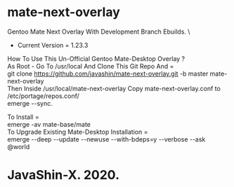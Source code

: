# mate-next-overlay
Gentoo Mate Next Overlay With Development Branch Ebuilds. \

- Current Version = 1.23.3 

How To Use This Un-Official Gentoo Mate-Desktop Overlay ? \
As Root - Go To /usr/local And Clone This Git Repo And = \
git clone https://github.com/javashin/mate-next-overlay.git -b master mate-next-overlay \
Then Inside /usr/local/mate-next-overlay Copy mate-next-overlay.conf to /etc/portage/repos.conf/ \
emerge --sync. 

To Install = \
emerge -av mate-base/mate \
To Upgrade Existing Mate-Desktop Installation = \
emerge --deep --update --newuse --with-bdeps=y --verbose --ask @world 



# JavaShin-X. 2020.
 
